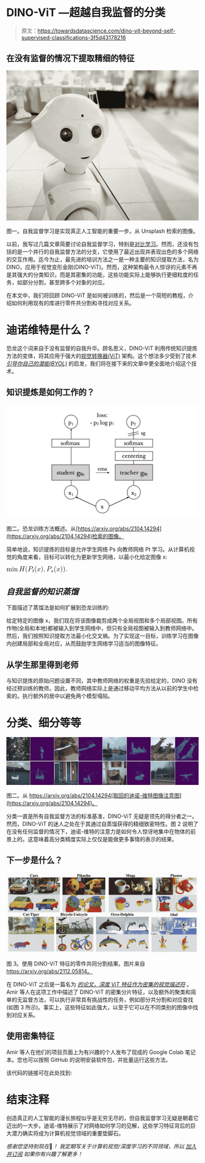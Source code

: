 # DINO-ViT —超越自我监督的分类

> 原文：<https://towardsdatascience.com/dino-vit-beyond-self-supervised-classifications-3f5d43178216>

## 在没有监督的情况下提取精细的特征

![](img/25dd883f99d12774eb052eae071349d1.png)

图一。自我监督学习是实现真正人工智能的重要一步。从 Unsplash 检索的图像。

以前，我写过几篇文章简要讨论自我监督学习，特别是[对比学习](/contrastive-learning-in-3-minutes-89d9a7db5a28)。然而，还没有包括的是一个并行的自我监督方法的分支，它使用了最近出现并表现出色的多个网络的交互作用。迄今为止，最先进的培训方法之一是一种主要的知识提取方法，名为 DINO，应用于视觉变形金刚(DINO-ViT)。然而，这种架构最令人惊讶的元素不再是其强大的分类知识，而是其密集的功能，这些功能实际上能够执行更细粒度的任务，如部分分割，甚至跨多个对象的对应。

在本文中，我们将回顾 DINO-ViT 是如何被训练的，然后是一个简短的教程，介绍如何利用现有的库进行零件共分割和寻找对应关系。

# 迪诺维特是什么？

恐龙这个词来自于没有监督的自我升华。顾名思义，DINO-ViT 利用传统知识提炼方法的变体，将其应用于强大的[视觉转换器(ViT)](/vision-transformers-in-pytorch-43d13cb7ec7a) 架构。这个想法多少受到了技术 [*引导你自己的潜能(BYOL)*](https://arxiv.org/abs/2006.07733) 的启发，我们将在接下来的文章中更全面地介绍这个技术。

## 知识提炼是如何工作的？

![](img/c9b2503485701c2eeb8d9df321740546.png)

图二。恐龙训练方法概述。从[https://arxiv.org/abs/2104.14294](https://arxiv.org/abs/2104.14294)检索的图像。

简单地说，知识提炼的目标是允许学生网络 Ps 向教师网络 Pt 学习。从计算机视觉的角度来看，目标可以转化为更新学生网络，以最小化给定图像 x:

![](img/0de3041dd3906cf0551c6ab7585a06a2.png)

## *自我监督的知识蒸馏*

下面描述了蒸馏法是如何扩展到恐龙训练的:

给定特定的图像 x，我们现在将该图像裁剪成两个全局视图和多个局部视图。所有作物(全局和本地)都被输入到学生网络中，但只有全局视图被输入到教师网络中。然后，我们按照知识提取方法最小化交叉熵。为了实现这一目标，训练学习在图像内创建局部和全局对应，从而鼓励学生网络学习适当的图像特征。

## **从学生那里得到老师**

与知识提炼的原始问题设置不同，其中教师网络的权重是先验给定的，DINO 没有经过预训练的教师。因此，教师网络实际上是通过移动平均方法从以前的学生中检索的。执行额外的居中以避免两个模型塌陷。

# 分类、细分等等

![](img/881cdcdcd82e21653423c974f0f4223c.png)

图二。从 https://arxiv.org/abs/2104.14294[取回的迪诺-维特图像注意图](https://arxiv.org/abs/2104.14294)。

分类一直是所有自我监督方法的标准基准，DINO-ViT 无疑是领先的得分者之一。然而，DINO-ViT 的迷人之处在于其通过自蒸馏获得的精细致密特性。图 2 说明了在没有任何监督的情况下，迪诺-维特的注意力是如何令人惊讶地集中在物体的前景上的。这意味着高分类精度实际上仅仅是能做更多事情的表示的结果。

## 下一步是什么？

![](img/1312dd1d26f9b79a4c5c165e172ffc91.png)

图 3。使用 DINO-ViT 特征的零件共同分割结果。图片来自 https://arxiv.org/abs/2112.05814。

在 DINO-ViT 之后是一篇名为 [*的论文，深度 ViT 特征作为密集的视觉描述符*](https://arxiv.org/abs/2112.05814) 。Amir 等人在这项工作中描述了 DINO-ViT 的密集分片特征，以及额外的聚类和简单的无监督方法，可以执行非常具有挑战性的任务，例如部分共分割和对应查找(如图 3 所示)。事实上，这些特征如此强大，以至于它可以在不同类别的图像中找到对应关系。

## **使用密集特征**

Amir 等人在他们的项目页面上为有兴趣的个人发布了现成的 Google Colab 笔记本。您也可以按照 GitHub 的说明安装软件包，并批量运行这些方法。

该代码的链接可在此处找到:

[](https://github.com/ShirAmir/dino-vit-features)  

# 结束注释

创造真正的人工智能的漫长旅程似乎是无穷无尽的，但自我监督学习无疑是朝着它迈出的一大步。迪诺-维特展示了对网络如何学习的见解，这些学习特征背后的巨大潜力确实将成为计算机视觉领域的重要垫脚石。

*感谢您坚持到现在*🙏*！* *我定期写关于计算机视觉/深度学习的不同领域，所以* [*加入并订阅*](https://taying-cheng.medium.com/membership) *如果你有兴趣了解更多！*